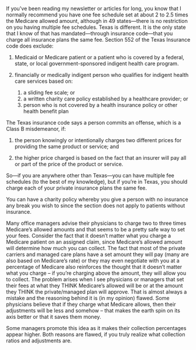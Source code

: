 If you've been reading my newsletter or articles for long, you know that I normally recommend you have one fee schedule set at about 2 to 2.5 times the Medicare allowed amount, although in 49 states—there is no restriction on you having multiple fee schedules. Texas is different. It is the only state that I know of that has mandated—through insurance code—that you charge all insurance plans the same fee. Section 552 of the Texas Insurance code does exclude:

1.  Medicaid or Medicare patient or a patient who is covered by a federal, state, or local government-sponsored indigent health care program.
    
2.  financially or medically indigent person who qualifies for indigent health care services based on:
	1.  a sliding fee scale; or
	2.  a written charity care policy established by a healthcare provider; or
	3.  person who is not covered by a health insurance policy or other health benefit plan
    
The Texas insurance code says a person commits an offense, which is a Class B misdemeanor, if:

1.  the person knowingly or intentionally charges two different prices for providing the same product or service; and
    
2.  the higher price charged is based on the fact that an insurer will pay all or part of the price of the product or service.
    

So—if you are anywhere other than Texas—you can have multiple fee schedules (to the best of my knowledge), but if you’re in Texas, you should charge each of your private insurance plans the same fee.

You can have a charity policy whereby you give a person with no insurance any break you wish to since the section does not apply to patients without insurance.

Many office managers advise their physicians to charge two to three times Medicare’s allowed amounts and that seems to be a pretty safe way to set your fees. Consider the fact that it doesn’t matter what you charge a Medicare patient on an assigned claim, since Medicare’s allowed amount will determine how much you can collect. The fact that most of the private carriers and managed care plans have a set amount they will pay (many are also based on Medicare’s rate) or they may even negotiate with you at a percentage of Medicare also reinforces the thought that it doesn’t matter what you charge – if you’re charging above the amount, they will allow you to collect. The problem arises when I see physicians or managers that set their fees at what they THINK Medicare’s allowed will be or at the amount they THINK the private/managed plan will approve. That is almost always a mistake and the reasoning behind it is (in my opinion) flawed. Some physicians believe that if they charge what Medicare allows, then their adjustments will be less and somehow – that makes the earth spin on its axis better or that it saves them money.

Some managers promote this idea as it makes their collection percentages appear higher. Both reasons are flawed, if you truly realize what collection ratios and adjustments are.